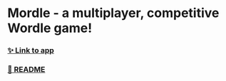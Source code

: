 # Mordle - a multiplayer, competitive Wordle game!

### [✨ Link to app](https://mordle-cow.vercel.app/)
### [📖 README](https://fifth-ixora-209.notion.site/README-f37ca1aec5c34264a35b405ab75a62d2)
